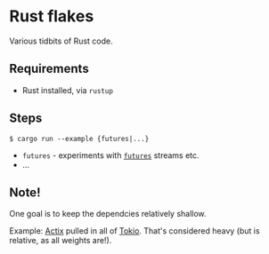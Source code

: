 # Rust flakes

<!--
<img src="https://images.fineartamerica.com/images/artworkimages/mediumlarge/1/pile-of-rust-flakes-garry-loss.jpg" title="Architecture Photograph - Pile of Rust Flakes by Garry Loss" alt="Architecture Photograph - Pile of Rust Flakes by Garry Loss" />

<p align=right><font color=gray><i>Image by Garry Loss, 2016, <a href=https://pixels.com/featured/pile-of-rust-flakes-garry-loss.html>pixels.com</a></i></font></p>

<!_- Image is UNLICENSED. Have tried to be in touch with Garry. DO NOT COMMIT!!!
-->

Various tidbits of Rust code.

## Requirements

- Rust installed, via `rustup`

## Steps

```
$ cargo run --example {futures|...}
```

- `futures` - experiments with [`futures`](https://docs.rs/futures/latest/futures/) streams etc.
- ...

## Note!

One goal is to keep the dependcies relatively shallow. 

Example: [Actix](https://actix.rs) pulled in all of [Tokio](https://tokio.rs). That's considered heavy (but is relative, as all weights are!).



<!-- REMOVE
### Setup

Create a file.

```bash
$ for i in {1..100000}; do echo $i; done > file2.txt
```

The file's supposed to be line-wise (is text; has newlines). Otherwise the content doesn't matter.

>**Creating a big file on macOS**
>
>```
>$ mkfile -n 1g ~/Temp/big_file
>```

### Running

```
$ cargo run --example stream -- file2.txt
```

This would do something with the file in question
-->


<!--
## References
-->


